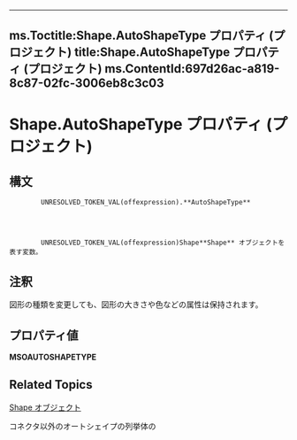 
---
ms.Toctitle:Shape.AutoShapeType プロパティ (プロジェクト)
title:Shape.AutoShapeType プロパティ (プロジェクト)
ms.ContentId:697d26ac-a819-8c87-02fc-3006eb8c3c03
---
# Shape.AutoShapeType プロパティ (プロジェクト)





## 構文

            UNRESOLVED_TOKEN_VAL(offexpression).**AutoShapeType**




            UNRESOLVED_TOKEN_VAL(offexpression)Shape**Shape** オブジェクトを表す変数。



## 注釈
図形の種類を変更しても、図形の大きさや色などの属性は保持されます。



## プロパティ値
**MSOAUTOSHAPETYPE**



## Related Topics

[Shape オブジェクト](d2b32bcd-5595-a4a7-9772-feb25fd0103a.md)

コネクタ以外のオートシェイプの列挙体の[](http://msdn.microsoft.com/en-us/library/office/ff862770(v=office.15))




